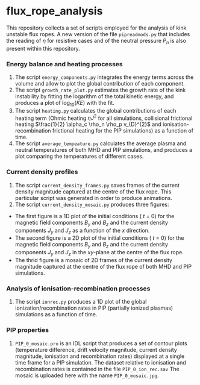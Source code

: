 # flux_rope_analysis

This repository collects a set of scripts employed for the analysis of kink unstable flux ropes. A new version of the file `pipreadmods.py` that includes the reading of $\eta$ for resistive cases and of the neutral pressure $P_n$ is also present within this repository.

### Energy balance and heating processes

1.  The script `energy_components.py` integrates the energy terms across the volume and allow to plot the global contribution of each component.
2.  The script `growth_rate_plot.py` estimates the growth rate of the kink instability by fitting the logarithm of the total kinetic energy, and produces a plot of $\log_{10}(KE)$ with the fit.
3.  The script `heating.py` calculates the global contributions of each heating term (Ohmic heating $\eta J^2$ for all simulations, collisional frictional heating $\frac{1}{2} \alpha_c \rho_n \rho_p v_{D}^{2}$ and ionisation-recombination frictional heating for the PIP simulations) as a function of time.
4.  The script `average_tempeature.py` calculates the average plasma and neutral temperatures of both MHD and PIP simulations, and produces a plot comparing the temperatures of different cases.

### Current density profiles

1.  The script `current_density_frames.py` saves frames of the current density magnitude captured at the centre of the flux rope. This particular script was generated in order to produce animations.
2.  The script `current_density_mosaic.py` produces three figures:
  - The first figure is a 1D plot of the initial conditions ( $t$ = 0) for the magnetic field components $B_y$ and $B_z$ and the current density components $J_y$ and $J_z$ as a function of the $x$ direction.
  - The second figure is a 2D plot of the initial conditions ( $t$ = 0) for the magnetic field components $B_y$ and $B_z$ and the current density components $J_y$ and $J_z$ in the $xy$-plane at the centre of the flux rope.
  - The thrid figure is a mosaic of 2D frames of the current density magnitude captured at the centre of the flux rope of both MHD and PIP simulations.

### Analysis of ionisation-recombination processes

1.  The script `ionrec.py` produces a 1D plot of the global ionization/recombination rates in PIP (partially ionized plasmas) simulations as a function of time.

### PIP properties

1.  `PIP_0_mosaic.pro` is an IDL script that produces a set of contour plots (temperature difference, drift velocity magnitude, current density magnitude, ionisation and recombination rates) displayed at a single time frame for a PIP simulation. The dataset relative to ionisation and recombination rates is contained in the file `PIP_0_ion_rec.sav` The mosaic is uploaded here with the name `PIP_0_mosaic.jpg`.
